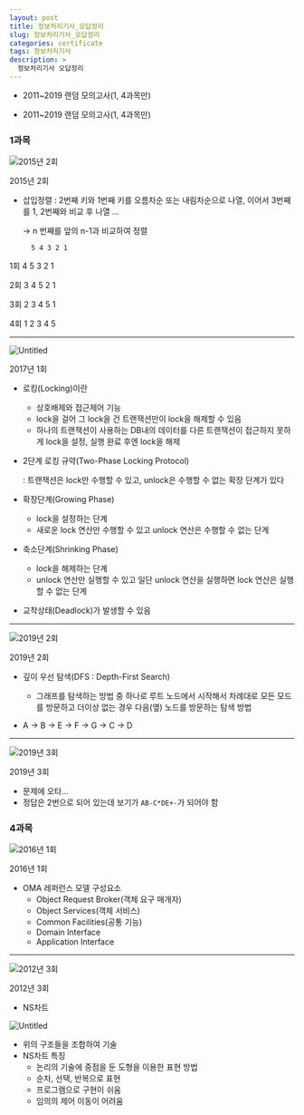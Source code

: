 ```yaml
---
layout: post
title: 정보처리기사_오답정리
slug: 정보처리기사_오답정리
categories: certificate
tags: 정보처리기사
description: >
  정보처리기사 오답정리
---
```


- 2011~2019 랜덤 모의고사(1, 4과목만)

- 2011~2019 랜덤 모의고사(1, 4과목만)

### 1과목

![2015년 2회](https://s3-us-west-2.amazonaws.com/secure.notion-static.com/4f664e7d-28a4-4a44-a9d6-1dd3c43fa1e1/Untitled.png)

2015년 2회

- 삽입정렬 : 2번째 키와 1번째 키를 오름차순 또는 내림차순으로 나열, 이어서 3번째를 1, 2번째와 비교 후 나열 ...
    
    → n 번째를 앞의 n-1과 비교하여 정렬
    

        5 4 3 2 1

1회  4 5 3 2 1

2회  3 4 5 2 1

3회  2 3 4 5 1

4회  1 2 3 4 5

---

![Untitled](https://s3-us-west-2.amazonaws.com/secure.notion-static.com/1123f509-a74e-4db5-8632-db6a60872b5b/Untitled.png)

2017년 1회

- 로킹(Locking)이란
    - 상호배제와 접근제어 기능
    - lock을 걸어 그 lock을 건 트랜잭션만이 lock을 해제할 수 있음
    - 하나의 트랜잭션이 사용하는 DB내의 데이터를 다른 트랜잭션이 접근하지 못하게 lock을 설정, 실행 완료 후엔 lock을 해제
- 2단계 로킹 규약(Two-Phase Locking Protocol)
    
    : 트랜잭션은 lock만 수행할 수 있고, unlock은 수행할 수 없는 확장 단계가 있다
    
- 확장단계(Growing Phase)
    - lock을 설정하는 단계
    - 새로운 lock 연산만 수행할 수 있고 unlock 연산은 수행할 수 없는 단계
- 축소단계(Shrinking Phase)
    - lock을 해제하는 단계
    - unlock 연산만 실행할 수 있고 일단 unlock 연산을 실행하면 lock 연산은 실행할 수 없는 단계
- 교착상태(Deadlock)가 발생할 수 있음

---

![2019년 2회](https://s3-us-west-2.amazonaws.com/secure.notion-static.com/64d78748-3144-4e07-b93b-78d6f6d76549/Untitled.png)

2019년 2회

- 깊이 우선 탐색(DFS : Depth-First Search)
    - 그래프를 탐색하는 방법 중 하나로 루트 노드에서 시작해서 차례대로 모든 모드를 방문하고 더이상 없는 경우 다음(옆) 노드를 방문하는 탐색 방법
    
- A → B → E → F → G → C → D

---

![2019년 3회](https://s3-us-west-2.amazonaws.com/secure.notion-static.com/25b743f1-bfe0-4aa7-8519-c209220ea6d4/Untitled.png)

2019년 3회

- 문제에 오타...
- 정답은 2번으로 되어 있는데 보기가 `AB-C*DE+-`가 되어야 함

### 4과목

![2016년 1회](https://s3-us-west-2.amazonaws.com/secure.notion-static.com/8630a386-8706-407b-ac3c-f0ad45b5b094/Untitled.png)

2016년 1회

- OMA 레퍼런스 모델 구성요소
    - Object Request Broker(객체 요구 매개자)
    - Object Services(객체 서비스)
    - Common Facilities(공통 기능)
    - Domain Interface
    - Application Interface

---

![2012년 3회](https://s3-us-west-2.amazonaws.com/secure.notion-static.com/de987c81-b1ca-4e4c-958b-f54f3ecafbd3/Untitled.png)

2012년 3회

- NS차트

![Untitled](https://s3-us-west-2.amazonaws.com/secure.notion-static.com/d4df3aa0-2223-41c4-a857-93b91227de1b/Untitled.png)

- 위의 구조들을 조합하여 기술
- NS차트 특징
    - 논리의 기술에 중점을 둔 도형을 이용한 표현 방법
    - 순차, 선택, 반복으로 표현
    - 프로그램으로 구현이 쉬움
    - 임의의 제어 이동이 어려움